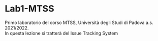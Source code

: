# Lab1-MTSS
Primo laboratorio del corso MTSS, Università degli Studi di Padova a.s. 2021/2022.<br />
In questa lezione si tratterà del Issue Tracking System
